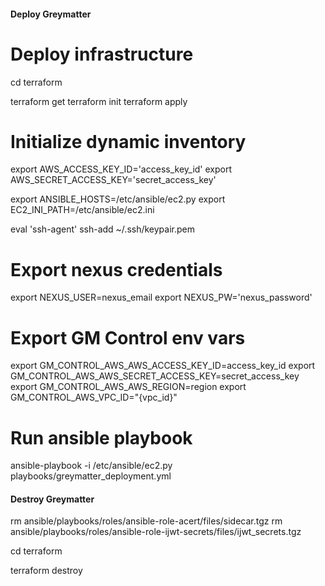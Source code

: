 #### Deploy Greymatter ####

# Deploy infrastructure #

cd terraform

terraform get
terraform init
terraform apply

# Initialize dynamic inventory #

export AWS_ACCESS_KEY_ID='access_key_id'
export AWS_SECRET_ACCESS_KEY='secret_access_key'

export ANSIBLE_HOSTS=/etc/ansible/ec2.py
export EC2_INI_PATH=/etc/ansible/ec2.ini

eval 'ssh-agent'
ssh-add ~/.ssh/keypair.pem 

# Export nexus credentials #

export NEXUS_USER=nexus_email
export NEXUS_PW='nexus_password'

# Export GM Control env vars #

export GM_CONTROL_AWS_AWS_ACCESS_KEY_ID=access_key_id
export GM_CONTROL_AWS_AWS_SECRET_ACCESS_KEY=secret_access_key
export GM_CONTROL_AWS_AWS_REGION=region
export GM_CONTROL_AWS_VPC_ID="{vpc_id}"

# Run ansible playbook #

ansible-playbook -i /etc/ansible/ec2.py playbooks/greymatter_deployment.yml

#### Destroy Greymatter ####

rm ansible/playbooks/roles/ansible-role-acert/files/sidecar.tgz
rm ansible/playbooks/roles/ansible-role-ijwt-secrets/files/ijwt_secrets.tgz

cd terraform

terraform destroy







